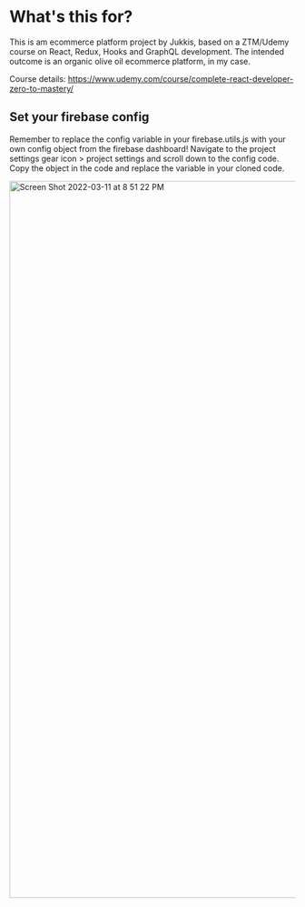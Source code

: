 # What's this for?

This is am ecommerce platform project by Jukkis, based on a ZTM/Udemy course on React, Redux, Hooks and GraphQL development. The intended outcome is an organic olive oil ecommerce platform, in my case. 

Course details:
https://www.udemy.com/course/complete-react-developer-zero-to-mastery/


## Set your firebase config

Remember to replace the config variable in your firebase.utils.js with your own config object from the firebase dashboard! Navigate to the project settings gear icon > project settings and scroll down to the config code. Copy the object in the code and replace the variable in your cloned code.

<img width="1261" alt="Screen Shot 2022-03-11 at 8 51 22 PM" src="https://user-images.githubusercontent.com/10578605/157999158-10e921cc-9ee5-46f6-a0c5-1ae5686f54f3.png">